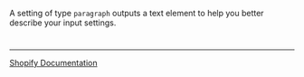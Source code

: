 A setting of type `paragraph` outputs a text element to help you better describe your input settings.


#

---

[Shopify Documentation](https://shopify.dev/docs/themes/architecture/settings/sidebar-settings#paragraph)
